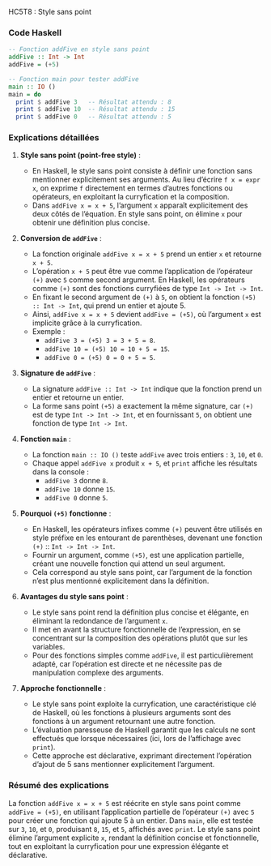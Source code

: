 HC5T8 : Style sans point
### Code Haskell

```haskell
-- Fonction addFive en style sans point
addFive :: Int -> Int
addFive = (+5)

-- Fonction main pour tester addFive
main :: IO ()
main = do
  print $ addFive 3   -- Résultat attendu : 8
  print $ addFive 10  -- Résultat attendu : 15
  print $ addFive 0   -- Résultat attendu : 5
```

### Explications détaillées

1. **Style sans point (point-free style)** :
   - En Haskell, le style sans point consiste à définir une fonction sans mentionner explicitement ses arguments. Au lieu d’écrire `f x = expr x`, on exprime `f` directement en termes d’autres fonctions ou opérateurs, en exploitant la curryfication et la composition.
   - Dans `addFive x = x + 5`, l’argument `x` apparaît explicitement des deux côtés de l’équation. En style sans point, on élimine `x` pour obtenir une définition plus concise.

2. **Conversion de `addFive`** :
   - La fonction originale `addFive x = x + 5` prend un entier `x` et retourne `x + 5`.
   - L’opération `x + 5` peut être vue comme l’application de l’opérateur `(+)` avec `5` comme second argument. En Haskell, les opérateurs comme `(+)` sont des fonctions curryfiées de type `Int -> Int -> Int`.
   - En fixant le second argument de `(+)` à `5`, on obtient la fonction `(+5) :: Int -> Int`, qui prend un entier et ajoute 5.
   - Ainsi, `addFive x = x + 5` devient `addFive = (+5)`, où l’argument `x` est implicite grâce à la curryfication.
   - Exemple :
     - `addFive 3 = (+5) 3 = 3 + 5 = 8`.
     - `addFive 10 = (+5) 10 = 10 + 5 = 15`.
     - `addFive 0 = (+5) 0 = 0 + 5 = 5`.

3. **Signature de `addFive`** :
   - La signature `addFive :: Int -> Int` indique que la fonction prend un entier et retourne un entier.
   - La forme sans point `(+5)` a exactement la même signature, car `(+)` est de type `Int -> Int -> Int`, et en fournissant `5`, on obtient une fonction de type `Int -> Int`.

4. **Fonction `main`** :
   - La fonction `main :: IO ()` teste `addFive` avec trois entiers : `3`, `10`, et `0`.
   - Chaque appel `addFive x` produit `x + 5`, et `print` affiche les résultats dans la console :
     - `addFive 3` donne `8`.
     - `addFive 10` donne `15`.
     - `addFive 0` donne `5`.

5. **Pourquoi `(+5)` fonctionne** :
   - En Haskell, les opérateurs infixes comme `(+)` peuvent être utilisés en style préfixe en les entourant de parenthèses, devenant une fonction `(+)` :: `Int -> Int -> Int`.
   - Fournir un argument, comme `(+5)`, est une application partielle, créant une nouvelle fonction qui attend un seul argument.
   - Cela correspond au style sans point, car l’argument de la fonction n’est plus mentionné explicitement dans la définition.

6. **Avantages du style sans point** :
   - Le style sans point rend la définition plus concise et élégante, en éliminant la redondance de l’argument `x`.
   - Il met en avant la structure fonctionnelle de l’expression, en se concentrant sur la composition des opérations plutôt que sur les variables.
   - Pour des fonctions simples comme `addFive`, il est particulièrement adapté, car l’opération est directe et ne nécessite pas de manipulation complexe des arguments.

7. **Approche fonctionnelle** :
   - Le style sans point exploite la curryfication, une caractéristique clé de Haskell, où les fonctions à plusieurs arguments sont des fonctions à un argument retournant une autre fonction.
   - L’évaluation paresseuse de Haskell garantit que les calculs ne sont effectués que lorsque nécessaires (ici, lors de l’affichage avec `print`).
   - Cette approche est déclarative, exprimant directement l’opération d’ajout de 5 sans mentionner explicitement l’argument.

### Résumé des explications

La fonction `addFive x = x + 5` est réécrite en style sans point comme `addFive = (+5)`, en utilisant l’application partielle de l’opérateur `(+)` avec `5` pour créer une fonction qui ajoute 5 à un entier. Dans `main`, elle est testée sur `3`, `10`, et `0`, produisant `8`, `15`, et `5`, affichés avec `print`. Le style sans point élimine l’argument explicite `x`, rendant la définition concise et fonctionnelle, tout en exploitant la curryfication pour une expression élégante et déclarative.
